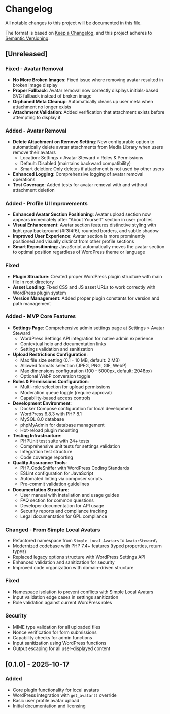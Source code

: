 # Changelog

All notable changes to this project will be documented in this file.

The format is based on [Keep a Changelog](https://keepachangelog.com/en/1.0.0/),
and this project adheres to [Semantic Versioning](https://semver.org/spec/v2.0.0.html).

## [Unreleased]

### Fixed - Avatar Removal
- **No More Broken Images**: Fixed issue where removing avatar resulted in broken image display
- **Proper Fallback**: Avatar removal now correctly displays initials-based SVG fallback instead of broken image
- **Orphaned Meta Cleanup**: Automatically cleans up user meta when attachment no longer exists
- **Attachment Validation**: Added verification that attachment exists before attempting to display it

### Added - Avatar Removal
- **Delete Attachment on Remove Setting**: New configurable option to automatically delete avatar attachments from Media Library when users remove their avatars
  - Location: Settings > Avatar Steward > Roles & Permissions
  - Default: Disabled (maintains backward compatibility)
  - Smart deletion: Only deletes if attachment is not used by other users
- **Enhanced Logging**: Comprehensive logging of avatar removal operations
- **Test Coverage**: Added tests for avatar removal with and without attachment deletion

### Added - Profile UI Improvements
- **Enhanced Avatar Section Positioning**: Avatar upload section now appears immediately after "About Yourself" section in user profiles
- **Visual Enhancement**: Avatar section features distinctive styling with light gray background (#f3f4f6), rounded borders, and subtle shadow
- **Improved User Experience**: Avatar section is more prominently positioned and visually distinct from other profile sections
- **Smart Repositioning**: JavaScript automatically moves the avatar section to optimal position regardless of WordPress theme or language

### Fixed
- **Plugin Structure**: Created proper WordPress plugin structure with main file in root directory
- **Asset Loading**: Fixed CSS and JS asset URLs to work correctly with WordPress plugin system
- **Version Management**: Added proper plugin constants for version and path management

### Added - MVP Core Features
- **Settings Page**: Comprehensive admin settings page at Settings > Avatar Steward
  - WordPress Settings API integration for native admin experience
  - Contextual help and documentation links
  - Settings validation and sanitization
- **Upload Restrictions Configuration**:
  - Max file size setting (0.1 - 10 MB, default: 2 MB)
  - Allowed formats selection (JPEG, PNG, GIF, WebP)
  - Max dimensions configuration (100 - 5000px, default: 2048px)
  - Optional WebP conversion toggle
- **Roles & Permissions Configuration**:
  - Multi-role selection for upload permissions
  - Moderation queue toggle (require approval)
  - Capability-based access controls
- **Development Environment**:
  - Docker Compose configuration for local development
  - WordPress 6.8.3 with PHP 8.1
  - MySQL 8.0 database
  - phpMyAdmin for database management
  - Hot-reload plugin mounting
- **Testing Infrastructure**:
  - PHPUnit test suite with 24+ tests
  - Comprehensive unit tests for settings validation
  - Integration test structure
  - Code coverage reporting
- **Quality Assurance Tools**:
  - PHP_CodeSniffer with WordPress Coding Standards
  - ESLint configuration for JavaScript
  - Automated linting via composer scripts
  - Pre-commit validation guidelines
- **Documentation Structure**:
  - User manual with installation and usage guides
  - FAQ section for common questions
  - Developer documentation for API usage
  - Security reports and compliance tracking
  - Legal documentation for GPL compliance

### Changed - From Simple Local Avatars
- Refactored namespace from `Simple_Local_Avatars` to `AvatarSteward\`
- Modernized codebase with PHP 7.4+ features (typed properties, return types)
- Replaced legacy options structure with WordPress Settings API
- Enhanced validation and sanitization for security
- Improved code organization with domain-driven structure

### Fixed
- Namespace isolation to prevent conflicts with Simple Local Avatars
- Input validation edge cases in settings sanitization
- Role validation against current WordPress roles

### Security
- MIME type validation for all uploaded files
- Nonce verification for form submissions
- Capability checks for admin functions
- Input sanitization using WordPress functions
- Output escaping for all user-displayed content

## [0.1.0] - 2025-10-17

### Added
- Core plugin functionality for local avatars
- WordPress integration with `get_avatar()` override
- Basic user profile avatar upload
- Initial documentation and licensing